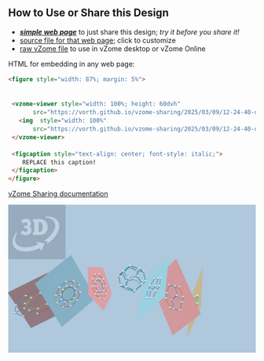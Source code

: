 
## How to Use or Share this Design

 - [***simple web page***](<https://vorth.github.io/vzome-sharing/2025/03/09/12-24-40-oblique-2d-projections/>) to just share this design; *try it before you share it!*
 - [source file for that web page](<https://github.com/vorth/vzome-sharing/edit/main/2025/03/09/12-24-40-oblique-2d-projections/index.md>); click to customize
 - [raw vZome file](<https://raw.githubusercontent.com/vorth/vzome-sharing/main/2025/03/09/12-24-40-oblique-2d-projections/oblique-2d-projections.vZome>) to use in vZome desktop or vZome Online
 
 HTML for embedding in any web page:
 ```html
<figure style="width: 87%; margin: 5%">
  
  
  <vzome-viewer style="width: 100%; height: 60dvh" 
        src="https://vorth.github.io/vzome-sharing/2025/03/09/12-24-40-oblique-2d-projections/oblique-2d-projections.vZome" >
    <img  style="width: 100%"
        src="https://vorth.github.io/vzome-sharing/2025/03/09/12-24-40-oblique-2d-projections/oblique-2d-projections.png" >
  </vzome-viewer>

  <figcaption style="text-align: center; font-style: italic;">
     REPLACE this caption!
  </figcaption>
</figure>

 ```

[vZome Sharing documentation](https://vzome.github.io/vzome/sharing.html#how-it-works)

![Image](<oblique-2d-projections.png>)

